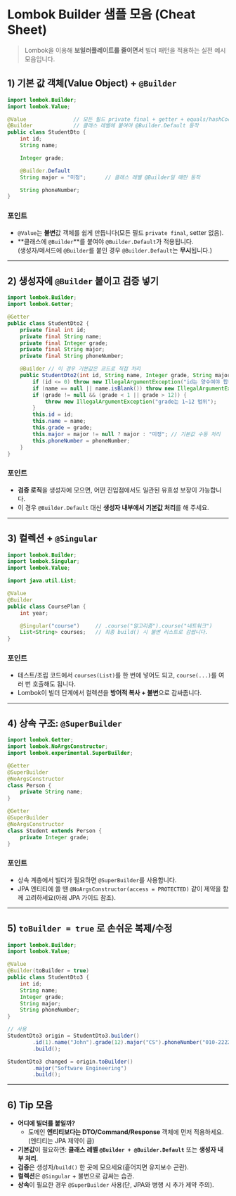 # Lombok Builder 샘플 모음 (Cheat Sheet)

> Lombok을 이용해 **보일러플레이트를 줄이면서** 빌더 패턴을 적용하는 실전 예시 모음입니다.

## 1) 기본 값 객체(Value Object) + `@Builder`

```java
import lombok.Builder;
import lombok.Value;

@Value               // 모든 필드 private final + getter + equals/hashCode + toString
@Builder             // 클래스 레벨에 붙여야 @Builder.Default 동작
public class StudentDto {
    int id;
    String name;

    Integer grade;

    @Builder.Default
    String major = "미정";      // 클래스 레벨 @Builder일 때만 동작

    String phoneNumber;
}
```

### 포인트
- `@Value`는 **불변**값 객체를 쉽게 만듭니다(모든 필드 `private final`, setter 없음).
- **클래스에 `@Builder`**를 붙여야 `@Builder.Default`가 적용됩니다.  
  (생성자/메서드에 `@Builder`를 붙인 경우 `@Builder.Default`는 **무시**됩니다.)

---

## 2) 생성자에 `@Builder` 붙이고 검증 넣기

```java
import lombok.Builder;
import lombok.Getter;

@Getter
public class StudentDto2 {
    private final int id;
    private final String name;
    private final Integer grade;
    private final String major;
    private final String phoneNumber;

    @Builder // 이 경우 기본값은 코드로 직접 처리
    public StudentDto2(int id, String name, Integer grade, String major, String phoneNumber) {
        if (id <= 0) throw new IllegalArgumentException("id는 양수여야 합니다.");
        if (name == null || name.isBlank()) throw new IllegalArgumentException("name은 필수입니다.");
        if (grade != null && (grade < 1 || grade > 12)) {
            throw new IllegalArgumentException("grade는 1~12 범위");
        }
        this.id = id;
        this.name = name;
        this.grade = grade;
        this.major = major != null ? major : "미정"; // 기본값 수동 처리
        this.phoneNumber = phoneNumber;
    }
}
```

### 포인트
- **검증 로직**을 생성자에 모으면, 어떤 진입점에서도 일관된 유효성 보장이 가능합니다.
- 이 경우 `@Builder.Default` 대신 **생성자 내부에서 기본값 처리**를 해 주세요.

---

## 3) 컬렉션 + `@Singular`

```java
import lombok.Builder;
import lombok.Singular;
import lombok.Value;

import java.util.List;

@Value
@Builder
public class CoursePlan {
    int year;

    @Singular("course")     // .course("알고리즘").course("네트워크")
    List<String> courses;   // 최종 build() 시 불변 리스트로 감쌉니다.
}
```

### 포인트
- 테스트/조립 코드에서 `courses(List)`를 한 번에 넣어도 되고, `course(...)`를 여러 번 호출해도 됩니다.
- Lombok이 빌더 단계에서 컬렉션을 **방어적 복사 + 불변**으로 감싸줍니다.

---

## 4) 상속 구조: `@SuperBuilder`

```java
import lombok.Getter;
import lombok.NoArgsConstructor;
import lombok.experimental.SuperBuilder;

@Getter
@SuperBuilder
@NoArgsConstructor
class Person {
    private String name;
}

@Getter
@SuperBuilder
@NoArgsConstructor
class Student extends Person {
    private Integer grade;
}
```

### 포인트
- 상속 계층에서 빌더가 필요하면 `@SuperBuilder`를 사용합니다.
- JPA 엔티티에 쓸 땐 `@NoArgsConstructor(access = PROTECTED)` 같이 제약을 함께 고려하세요(아래 JPA 가이드 참조).

---

## 5) `toBuilder = true` 로 손쉬운 복제/수정

```java
import lombok.Builder;
import lombok.Value;

@Value
@Builder(toBuilder = true)
public class StudentDto3 {
    int id;
    String name;
    Integer grade;
    String major;
    String phoneNumber;
}

// 사용
StudentDto3 origin = StudentDto3.builder()
        .id(1).name("John").grade(12).major("CS").phoneNumber("010-2222-3333")
        .build();

StudentDto3 changed = origin.toBuilder()
        .major("Software Engineering")
        .build();
```

---

## 6) Tip 모음

- **어디에 빌더를 붙일까?**
    - 도메인 **엔티티보다는 DTO/Command/Response** 객체에 먼저 적용하세요. (엔티티는 JPA 제약이 큼)
- **기본값**이 필요하면: **클래스 레벨 `@Builder + @Builder.Default`** 또는 **생성자 내부 처리**.
- **검증**은 생성자/`build()` 한 곳에 모으세요(흩어지면 유지보수 곤란).
- **컬렉션**은 `@Singular` + 불변으로 감싸는 습관.
- **상속**이 필요한 경우 `@SuperBuilder` 사용(단, JPA와 병행 시 추가 제약 주의).

